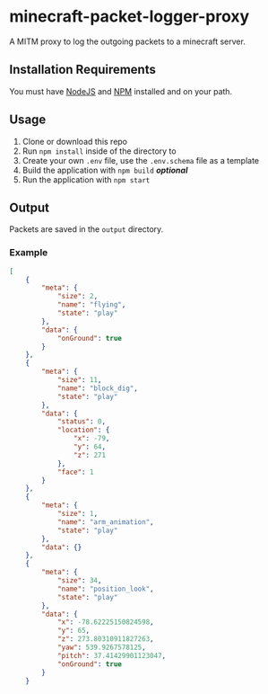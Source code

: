 # minecraft-packet-logger-proxy

A MITM proxy to log the outgoing packets to a minecraft server.

## Installation Requirements

You must have [NodeJS](https://nodejs.org/en/download/) and [NPM](https://www.npmjs.com/get-npm) installed and on your path.

## Usage

1. Clone or download this repo
2. Run `npm install` inside of the directory to
2. Create your own `.env` file, use the `.env.schema` file as a template
3. Build the application with `npm build` ***optional***
4. Run the application with `npm start`

## Output

Packets are saved in the `output` directory.

### Example

```json
[
    {
        "meta": {
            "size": 2,
            "name": "flying",
            "state": "play"
        },
        "data": {
            "onGround": true
        }
    },
    {
        "meta": {
            "size": 11,
            "name": "block_dig",
            "state": "play"
        },
        "data": {
            "status": 0,
            "location": {
                "x": -79,
                "y": 64,
                "z": 271
            },
            "face": 1
        }
    },
    {
        "meta": {
            "size": 1,
            "name": "arm_animation",
            "state": "play"
        },
        "data": {}
    },
    {
        "meta": {
            "size": 34,
            "name": "position_look",
            "state": "play"
        },
        "data": {
            "x": -78.62225150824598,
            "y": 65,
            "z": 273.80310911827263,
            "yaw": 539.9267578125,
            "pitch": 37.41429901123047,
            "onGround": true
        }
    }
```